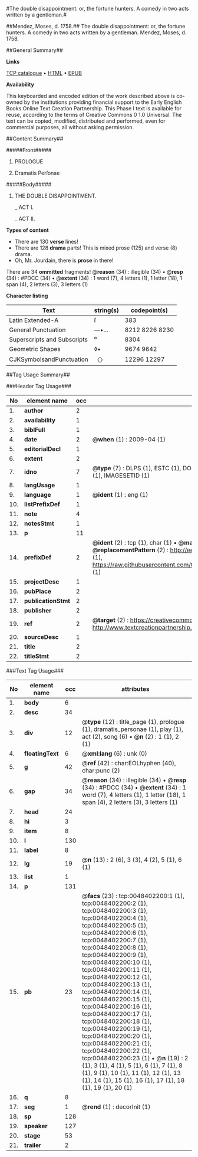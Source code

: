 #The double disappointment: or, the fortune hunters. A comedy in two acts written by a gentleman.#

##Mendez, Moses, d. 1758.##
The double disappointment: or, the fortune hunters. A comedy in two acts written by a gentleman.
Mendez, Moses, d. 1758.

##General Summary##

**Links**

[TCP catalogue](http://www.ota.ox.ac.uk/tcp/)  • 
[HTML](http://tei.it.ox.ac.uk/tcp/Texts-HTML/free/004/004835547.html)  • 
[EPUB](http://tei.it.ox.ac.uk/tcp/Texts-EPUB/free/004/004835547.epub)

**Availability**

This keyboarded and encoded edition of the
	       work described above is co-owned by the institutions
	       providing financial support to the Early English Books
	       Online Text Creation Partnership. This Phase I text is
	       available for reuse, according to the terms of Creative
	       Commons 0 1.0 Universal. The text can be copied,
	       modified, distributed and performed, even for
	       commercial purposes, all without asking permission.


##Content Summary##

#####Front#####

1. PROLOGUE

1. Dramatis Perſonae

#####Body#####

1. THE DOUBLE DISAPPOINTMENT.

    _ ACT I.

    _ ACT II.

**Types of content**

  * There are 130 **verse** lines!
  * There are 128 **drama** parts! This is mixed prose (125) and verse (8) drama.
  * Oh, Mr. Jourdain, there is **prose** in there!

There are 34 **ommitted** fragments! 
 @__reason__ (34) : illegible (34)  •  @__resp__ (34) : #PDCC (34)  •  @__extent__ (34) : 1 word (7), 4 letters (1), 1 letter (18), 1 span (4), 2 letters (3), 3 letters (1)

**Character listing**


|Text|string(s)|codepoint(s)|
|---|---|---|
|Latin Extended-A|ſ|383|
|General Punctuation|—•…|8212 8226 8230|
|Superscripts             and Subscripts|⁰|8304|
|Geometric Shapes|◊▪|9674 9642|
|CJKSymbolsandPunctuation|〈〉|12296 12297|

##Tag Usage Summary##

###Header Tag Usage###

|No|element name|occ|attributes|
|---|---|---|---|
|1.|__author__|2||
|2.|__availability__|1||
|3.|__biblFull__|1||
|4.|__date__|2| @__when__ (1) : 2009-04 (1)|
|5.|__editorialDecl__|1||
|6.|__extent__|2||
|7.|__idno__|7| @__type__ (7) : DLPS (1), ESTC (1), DOCNO (1), TCP (1), GALEDOCNO (1), CONTENTSET (1), IMAGESETID (1)|
|8.|__langUsage__|1||
|9.|__language__|1| @__ident__ (1) : eng (1)|
|10.|__listPrefixDef__|1||
|11.|__note__|4||
|12.|__notesStmt__|1||
|13.|__p__|11||
|14.|__prefixDef__|2| @__ident__ (2) : tcp (1), char (1)  •  @__matchPattern__ (2) : ([0-9\-]+):([0-9IVX]+) (1), (.+) (1)  •  @__replacementPattern__ (2) : http://eebo.chadwyck.com/downloadtiff?vid=$1&page=$2 (1), https://raw.githubusercontent.com/textcreationpartnership/Texts/master/tcpchars.xml#$1 (1)|
|15.|__projectDesc__|1||
|16.|__pubPlace__|2||
|17.|__publicationStmt__|2||
|18.|__publisher__|2||
|19.|__ref__|2| @__target__ (2) : https://creativecommons.org/publicdomain/zero/1.0/ (1), http://www.textcreationpartnership.org/docs/. (1)|
|20.|__sourceDesc__|1||
|21.|__title__|2||
|22.|__titleStmt__|2||


###Text Tag Usage###

|No|element name|occ|attributes|
|---|---|---|---|
|1.|__body__|6||
|2.|__desc__|34||
|3.|__div__|12| @__type__ (12) : title_page (1), prologue (1), dramatis_personae (1), play (1), act (2), song (6)  •  @__n__ (2) : 1 (1), 2 (1)|
|4.|__floatingText__|6| @__xml:lang__ (6) : unk (0)|
|5.|__g__|42| @__ref__ (42) : char:EOLhyphen (40), char:punc (2)|
|6.|__gap__|34| @__reason__ (34) : illegible (34)  •  @__resp__ (34) : #PDCC (34)  •  @__extent__ (34) : 1 word (7), 4 letters (1), 1 letter (18), 1 span (4), 2 letters (3), 3 letters (1)|
|7.|__head__|24||
|8.|__hi__|3||
|9.|__item__|8||
|10.|__l__|130||
|11.|__label__|8||
|12.|__lg__|19| @__n__ (13) : 2 (6), 3 (3), 4 (2), 5 (1), 6 (1)|
|13.|__list__|1||
|14.|__p__|131||
|15.|__pb__|23| @__facs__ (23) : tcp:0048402200:1 (1), tcp:0048402200:2 (1), tcp:0048402200:3 (1), tcp:0048402200:4 (1), tcp:0048402200:5 (1), tcp:0048402200:6 (1), tcp:0048402200:7 (1), tcp:0048402200:8 (1), tcp:0048402200:9 (1), tcp:0048402200:10 (1), tcp:0048402200:11 (1), tcp:0048402200:12 (1), tcp:0048402200:13 (1), tcp:0048402200:14 (1), tcp:0048402200:15 (1), tcp:0048402200:16 (1), tcp:0048402200:17 (1), tcp:0048402200:18 (1), tcp:0048402200:19 (1), tcp:0048402200:20 (1), tcp:0048402200:21 (1), tcp:0048402200:22 (1), tcp:0048402200:23 (1)  •  @__n__ (19) : 2 (1), 3 (1), 4 (1), 5 (1), 6 (1), 7 (1), 8 (1), 9 (1), 10 (1), 11 (1), 12 (1), 13 (1), 14 (1), 15 (1), 16 (1), 17 (1), 18 (1), 19 (1), 20 (1)|
|16.|__q__|8||
|17.|__seg__|1| @__rend__ (1) : decorInit (1)|
|18.|__sp__|128||
|19.|__speaker__|127||
|20.|__stage__|53||
|21.|__trailer__|2||
